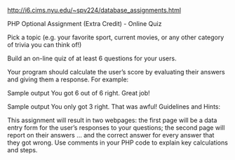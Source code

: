 http://i6.cims.nyu.edu/~spv224/database_assignments.html

 PHP Optional Assignment (Extra Credit) - Online Quiz

Pick a topic (e.g. your favorite sport, current movies, or any other category of trivia you can think of!)

Build an on-line quiz of at least 6 questions for your users.

Your program should calculate the user’s score by evaluating their answers and giving them a response. For example:

Sample output 
You got 6 out of 6 right. Great job!  

Sample output 
You only got 3 right. That was awful!
Guidelines and Hints:

This assignment will result in two webpages: the first page will be a data entry form for the user’s responses to your questions; the second page will report on their answers … and the correct answer for every answer that they got wrong. Use comments in your PHP code to explain key calculations and steps.

